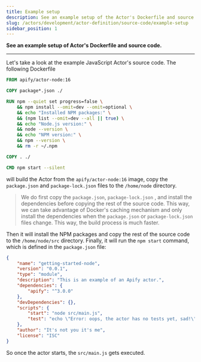 ```yaml
---
title: Example setup
description: See an example setup of the Actor's Dockerfile and source code.
slug: /actors/development/actor-definition/source-code/example-setup
sidebar_position: 1
---
```


**See an example setup of Actor's Dockerfile and source code.**

---

Let's take a look at the example JavaScript Actor's source code. The following Dockerfile

```dockerfile
FROM apify/actor-node:16

COPY package*.json ./

RUN npm --quiet set progress=false \
    && npm install --omit=dev --omit=optional \
    && echo "Installed NPM packages:" \
    && (npm list --omit=dev --all || true) \
    && echo "Node.js version:" \
    && node --version \
    && echo "NPM version:" \
    && npm --version \
    && rm -r ~/.npm

COPY . ./

CMD npm start --silent
```

will build the Actor from the `apify/actor-node:16` image, copy the `package.json` and `package-lock.json` files to the `/home/node` directory.

> We do first copy the `package.json`, `package-lock.json` , and install the dependencies before copying the rest of the source code. This way, we can take advantage of Docker's caching mechanism and only install the dependencies when the `package.json` or `package-lock.json` files change. This way, the build process is much faster.

Then it will install the NPM packages and copy the rest of the source code to the `/home/node/src` directory. Finally, it will run the `npm start` command, which is defined in the `package.json` file:

```json
{
    "name": "getting-started-node",
    "version": "0.0.1",
    "type": "module",
    "description": "This is an example of an Apify actor.",
    "dependencies": {
        "apify": "^3.0.0"
    },
    "devDependencies": {},
    "scripts": {
        "start": "node src/main.js",
        "test": "echo \"Error: oops, the actor has no tests yet, sad!\" && exit 1"
    },
    "author": "It's not you it's me",
    "license": "ISC"
}
```

So once the actor starts, the `src/main.js` gets executed.

  
